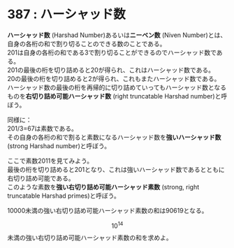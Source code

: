 # 387 : ハーシャッド数

**ハーシャッド数** \(Harshad Number\)あるいは**ニーベン数** \(Niven Number\)とは、自身の各桁の和で割り切ることのできる数のことである。  
201は自身の各桁の和である3で割り切ることができるのでハーシャッド数である。  
201の最後の桁を切り詰めると20が得られ、これはハーシャッド数である。  
20の最後の桁を切り詰めると2が得られ、これもまたハーシャッド数である。  
ハーシャッド数の最後の桁を再帰的に切り詰めていってもハーシャッド数となるものを**右切り詰め可能ハーシャッド数** \(right truncatable Harshad number\)と呼ぼう。

同様に：  
201/3=67は素数である。  
その自身の各桁の和で割ると素数になるハーシャッド数を**強いハーシャッド数** \(strong Harshad number\)と呼ぼう。

ここで素数2011を見てみよう。  
最後の桁を切り詰めると201となり、これは強いハーシャッド数であるとともに右切り詰め可能である。  
 このような素数を**強い右切り詰め可能ハーシャッド素数** \(strong, right truncatable Harshad primes\)と呼ぼう。

10000未満の強い右切り詰め可能ハーシャッド素数の和は90619となる。

$$10^{14}$$未満の強い右切り詰め可能ハーシャッド素数の和を求めよ。

